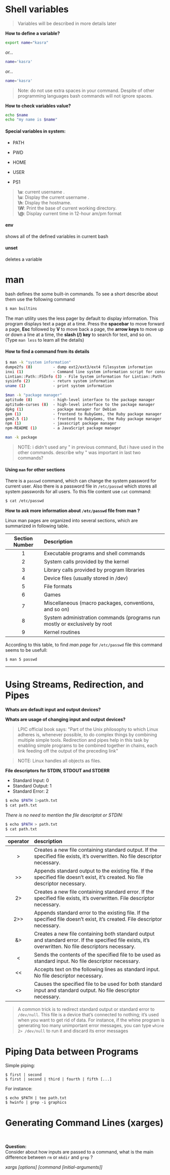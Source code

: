 # Shell variables

> Variables will be described in more details later

**How to define a variable?**
```bash
export name="kasra"
```
*or...*
```bash
name='kasra'
```
*or...*
```bash
name='kasra'
```


> Note: do not use extra spaces in your command. Despite of other programming languages bash commands will not ignore spaces.

**How to check variables value?**
```bash
echo $name
echo "my name is $name"
```

#### Special variables in system:

- PATH

- PWD

- HOME

- USER

- PS1

> **\u**: current username .<br>
 **\u**: Display the current username .<br>
 **\h**: Display the hostname. <br>
 **\W**: Print the base of current working directory.<br>
 **\\@**: Display current time in 12-hour am/pm format

#### env
shows all of the defined variables in current bash

#### unset
deletes a variable

# man

bash defines the some built-in commands. To see a short describe about them use the following command

```bash
$ man builtins
```

The man utility uses the less pager by default to display information. This program displays text a page at a time. Press the **spacebar** to move forward a page, **Esc** followed by **V** to move back a page, the **arrow keys** to move up or down a line at a time, the **slash (/) key** to search for text, and so on. (Type `man less` to learn all the details)

#### How to find a command from its details

```bash
$ man -k "system information"
dumpe2fs (8)         - dump ext2/ext3/ext4 filesystem information
inxi (1)             - Command line system information script for console and IRC
Lintian::Path::FSInfo (3) - File System information for Lintian::Path
sysinfo (2)          - return system information
uname (1)            - print system information
```
```bash
$man -k "package manager"
aptitude (8)         - high-level interface to the package manager
aptitude-curses (8)  - high-level interface to the package manager
dpkg (1)             - package manager for Debian
gem (1)              - frontend to RubyGems, the Ruby package manager
gem2.5 (1)           - frontend to RubyGems, the Ruby package manager
npm (1)              - javascript package manager
npm-README (1)       - a JavaScript package manager
```

```bash
man -k package
```

> NOTE: i didn't used any " in previous command, But i have used in the other commands. describe why " was important in last two commands?

#### Using `man` for other sections

There is a `passwd` command, which can change the system password for current user.
Also there is a password file in `/etc/passwd` which stores all system passwords for all users.
To this file content use `cat` command:
```bash
$ cat /etc/passwd
```

**How to ask more information about `/etc/passwd` file from man ?**

Linux man pages are organized into several sections, which are summarized in following table.

| Section Number | Description     |
| :-------------: | :------------- |
| 1 | Executable programs and shell commands |
| 2 | System calls provided by the kernel |
| 3 | Library calls provided by program libraries |
| 4 | Device files (usually stored in /dev) |
| 5 | File formats |
| 6 | Games |
| 7 | Miscellaneous (macro packages, conventions, and so on) |
| 8 | System administration commands (programs run mostly or exclusively by root |
| 9 | Kernel routines |

According to this table, to find *man page* for `/etc/passwd` file this command seems to be usefull:
```bash
$ man 5 passwd
```
****
# Using Streams, Redirection, and Pipes

**Whats are default input and output devices?**

**Whats are usage of changing input and output devices?**

> LPIC official book says: "Part of the Unix philosophy to which Linux adheres is, whenever possible, to do complex things by combining multiple simple tools. Redirection and pipes help in this task by enabling simple programs to be combined together in chains, each link feeding off the output of the preceding link"

> NOTE: Linux handles all objects as files.

**File descriptors for STDIN, STDOUT and STDERR**

- Standard Input: 0
- Standard Output: 1
- Standard Error: 2

```bash
$ echo $PATH 1>path.txt
$ cat path.txt
```

*There is no need to mention the file descriptot or STDIN:*

```bash
$ echo $PATH > path.txt
$ cat path.txt
```

| operator     | description     |
| :-: | :- |
|>| Creates a new file containing standard output. If the specified file exists, it’s overwritten. No file descriptor necessary. |
| >>  | Appends standard output to the existing file. If the specified file doesn’t exist, it’s created. No file descriptor necessary. |
| 2>  | Creates a new file containing standard error. If the specified file exists, it’s overwritten. File descriptor necessary. |
| 2>> | Appends standard error to the existing file. If the specified file doesn’t exist, it’s created. File descriptor necessary. |
| &>  | Creates a new file containing both standard output and standard error. If the specified file exists, it’s overwritten. No file descriptors necessary. |
| <   | Sends the contents of the specified file to be used as standard input. No file descriptor necessary. |
| <<  | Accepts text on the following lines as standard input. No file descriptor necessary. |
| <>  | Causes the specified file to be used for both standard input and standard output. No file descriptor necessary. |


> A common trick is to redirect standard output or standard error to `/dev/null`. This file is a device that’s connected to nothing; it’s used when you want to get rid of data. For instance, if the whine program is generating too
many unimportant error messages, you can type
`whine 2> /dev/null` to run it and discard its error messages


# Piping Data between Programs

Simple piping:
```Shell
$ first | second
$ first | second | third | fourth | fifth [...]
```

For instance:
```Shell
$ echo $PATH | tee path.txt
$ hwinfo | grep -i graphics
```

# Generating Command Lines (xarges)
<br>

**Question:** <br>Consider about how inputs are passed to a command, what is the main difference between `rm` or `mkdir` and `grep` ?

*xargs [options] [command [initial-arguments]]*
